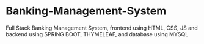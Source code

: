 # Banking-Management-System
Full Stack Banking Management System, frontend using HTML, CSS, JS and backend using SPRING BOOT, THYMELEAF, and database using MYSQL
